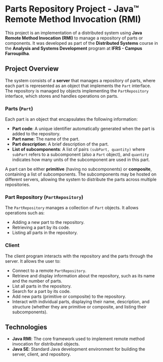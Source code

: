 # Parts Repository Project - Java™ Remote Method Invocation (RMI)

This project is an implementation of a distributed system using **Java Remote Method Invocation (RMI)** to manage a repository of parts or components. It was developed as part of the **Distributed Systems** course in the **Analysis and Systems Development** program at **IFRS - Campus Farroupilha**.

## Project Overview

The system consists of a **server** that manages a repository of parts, where each part is represented as an object that implements the `Part` interface. The repository is managed by objects implementing the `PartRepository` interface, which stores and handles operations on parts.

### Parts (`Part`)

Each part is an object that encapsulates the following information:

- **Part code**: A unique identifier automatically generated when the part is added to the repository.
- **Part name**: The name of the part.
- **Part description**: A brief description of the part.
- **List of subcomponents**: A list of pairs `(subPart, quantity)` where `subPart` refers to a subcomponent (also a `Part` object), and `quantity` indicates how many units of the subcomponent are used in this part.

A part can be either **primitive** (having no subcomponents) or **composite**, containing a list of subcomponents. The subcomponents may be hosted on different servers, allowing the system to distribute the parts across multiple repositories.

### Part Repository (`PartRepository`)

The `PartRepository` manages a collection of `Part` objects. It allows operations such as:

- Adding a new part to the repository.
- Retrieving a part by its code.
- Listing all parts in the repository.

### Client

The client program interacts with the repository and the parts through the server. It allows the user to:

- Connect to a remote `PartRepository`.
- Retrieve and display information about the repository, such as its name and the number of parts.
- List all parts in the repository.
- Search for a part by its code.
- Add new parts (primitive or composite) to the repository.
- Interact with individual parts, displaying their name, description, and structure (whether they are primitive or composite, and listing their subcomponents).

## Technologies

- **Java RMI**: The core framework used to implement remote method invocation for distributed objects.
- **Java SE**: Standard Java development environment for building the server, client, and repository.